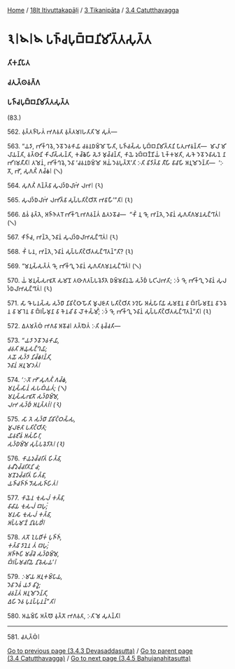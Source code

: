 
[Home](/) / [18It Itivuttakapāḷi](/tipitaka/18It.md) / [3 Tikanipāta](/tipitaka/18It/3.md) / [3.4 Catutthavagga](/tipitaka/18It/3/3.4.md)

# 𑁩𑁇𑁪𑁇𑁪 𑀧𑀜𑁆𑀘𑀧𑀼𑀩𑁆𑀩𑀦𑀺𑀫𑀺𑀢𑁆𑀢𑀲𑀼𑀢𑁆𑀢

### 𑀢𑀺𑀓𑀦𑀺𑀧𑀸𑀢

### 𑀘𑀢𑀼𑀢𑁆𑀣𑀯𑀕𑁆𑀕

### 𑀧𑀜𑁆𑀘𑀧𑀼𑀩𑁆𑀩𑀦𑀺𑀫𑀺𑀢𑁆𑀢𑀲𑀼𑀢𑁆𑀢

(83.)

562\. 𑀯𑀼𑀢𑁆𑀢𑀜𑁆𑀳𑁂𑀢𑀁 𑀪𑀕𑀯𑀢𑀸 𑀯𑀼𑀢𑁆𑀢𑀫𑀭𑀳𑀢𑀸𑀢𑀺 𑀫𑁂 𑀲𑀼𑀢𑀁—

563\. “𑀬𑀤𑀸, 𑀪𑀺𑀓𑁆𑀔𑀯𑁂, 𑀤𑁂𑀯𑁄 𑀤𑁂𑀯𑀓𑀸𑀬𑀸 𑀘𑀯𑀦𑀥𑀫𑁆𑀫𑁄 𑀳𑁄𑀢𑀺, 𑀧𑀜𑁆𑀘𑀲𑁆𑀲 𑀧𑀼𑀩𑁆𑀩𑀦𑀺𑀫𑀺𑀢𑁆𑀢𑀸𑀦𑀺 𑀧𑀸𑀢𑀼𑀪𑀯𑀦𑁆𑀢𑀺—  𑀫𑀸𑀮𑀸 𑀫𑀺𑀮𑀸𑀬𑀦𑁆𑀢𑀺, 𑀯𑀢𑁆𑀣𑀸𑀦𑀺 𑀓𑀺𑀮𑀺𑀲𑁆𑀲𑀦𑁆𑀢𑀺, 𑀓𑀘𑁆𑀙𑁂𑀳𑀺 𑀲𑁂𑀤𑀸 𑀫𑀼𑀘𑁆𑀘𑀦𑁆𑀢𑀺, 𑀓𑀸𑀬𑁂 𑀤𑀼𑀩𑁆𑀩𑀡𑁆𑀡𑀺𑀬𑀁 𑀑𑀓𑁆𑀓𑀫𑀢𑀺, 𑀲𑀓𑁂 𑀤𑁂𑀯𑁄 𑀤𑁂𑀯𑀸𑀲𑀦𑁂 𑀦𑀸𑀪𑀺𑀭𑀫𑀢𑀻𑀢𑀺𑁇 𑀢𑀫𑁂𑀦𑀁, 𑀪𑀺𑀓𑁆𑀔𑀯𑁂, 𑀤𑁂𑀯𑀸 ‘𑀘𑀯𑀦𑀥𑀫𑁆𑀫𑁄 𑀅𑀬𑀁 𑀤𑁂𑀯𑀧𑀼𑀢𑁆𑀢𑁄’𑀢𑀺 𑀇𑀢𑀺 𑀯𑀺𑀤𑀺𑀢𑁆𑀯𑀸 𑀢𑀻𑀳𑀺 𑀯𑀸𑀘𑀸𑀳𑀺 𑀅𑀦𑀼𑀫𑁄𑀤𑁂𑀦𑁆𑀢𑀺—  ‘𑀇𑀢𑁄, 𑀪𑁄, 𑀲𑀼𑀕𑀢𑀺𑀁 𑀕𑀘𑁆𑀙𑁇 (𑁧)

564\. 𑀲𑀼𑀕𑀢𑀺𑀁 𑀕𑀦𑁆𑀢𑁆𑀯𑀸 𑀲𑀼𑀮𑀤𑁆𑀥𑀮𑀸𑀪𑀁 𑀮𑀪𑁇 (𑁨)

565\. 𑀲𑀼𑀮𑀤𑁆𑀥𑀮𑀸𑀪𑀁 𑀮𑀪𑀺𑀢𑁆𑀯𑀸 𑀲𑀼𑀧𑁆𑀧𑀢𑀺𑀝𑁆𑀞𑀺𑀢𑁄 𑀪𑀯𑀸𑀳𑀻’”𑀢𑀺𑁇 (𑁩)

566\. 𑀏𑀯𑀁 𑀯𑀼𑀢𑁆𑀢𑁂, 𑀅𑀜𑁆𑀜𑀢𑀭𑁄 𑀪𑀺𑀓𑁆𑀔𑀼 𑀪𑀕𑀯𑀦𑁆𑀢𑀁 𑀏𑀢𑀤𑀯𑁄𑀘—  “𑀓𑀺𑀁 𑀦𑀼 𑀔𑁄, 𑀪𑀦𑁆𑀢𑁂, 𑀤𑁂𑀯𑀸𑀦𑀁 𑀲𑀼𑀕𑀢𑀺𑀕𑀫𑀦𑀲𑀗𑁆𑀔𑀸𑀢𑀁𑁇 (𑁧)

567\. 𑀓𑀺𑀜𑁆𑀘, 𑀪𑀦𑁆𑀢𑁂, 𑀤𑁂𑀯𑀸𑀦𑀁 𑀲𑀼𑀮𑀤𑁆𑀥𑀮𑀸𑀪𑀲𑀗𑁆𑀔𑀸𑀢𑀁𑁇 (𑁨)

568\. 𑀓𑀺𑀁 𑀧𑀦, 𑀪𑀦𑁆𑀢𑁂, 𑀤𑁂𑀯𑀸𑀦𑀁 𑀲𑀼𑀧𑁆𑀧𑀢𑀺𑀝𑁆𑀞𑀺𑀢𑀲𑀗𑁆𑀔𑀸𑀢𑀦𑁆”𑀢𑀺? (𑁩)

569\. “𑀫𑀦𑀼𑀲𑁆𑀲𑀢𑁆𑀢𑀁 𑀔𑁄, 𑀪𑀺𑀓𑁆𑀔𑀼, 𑀤𑁂𑀯𑀸𑀦𑀁 𑀲𑀼𑀕𑀢𑀺𑀕𑀫𑀦𑀲𑀗𑁆𑀔𑀸𑀢𑀁𑁇 (𑁧)

570\. 𑀬𑀁 𑀫𑀦𑀼𑀲𑁆𑀲𑀪𑀽𑀢𑁄 𑀲𑀫𑀸𑀦𑁄 𑀢𑀣𑀸𑀕𑀢𑀧𑁆𑀧𑀯𑁂𑀤𑀺𑀢𑁂 𑀥𑀫𑁆𑀫𑀯𑀺𑀦𑀬𑁂 𑀲𑀤𑁆𑀥𑀁 𑀧𑀝𑀺𑀮𑀪𑀢𑀺; 𑀇𑀤𑀁 𑀔𑁄, 𑀪𑀺𑀓𑁆𑀔𑀼, 𑀤𑁂𑀯𑀸𑀦𑀁 𑀲𑀼𑀮𑀤𑁆𑀥𑀮𑀸𑀪𑀲𑀗𑁆𑀔𑀸𑀢𑀁𑁇 (𑁨)

571\. 𑀲𑀸 𑀔𑁄 𑀧𑀦𑀲𑁆𑀲 𑀲𑀤𑁆𑀥𑀸 𑀦𑀺𑀯𑀺𑀝𑁆𑀞𑀸 𑀳𑁄𑀢𑀺 𑀫𑀽𑀮𑀚𑀸𑀢𑀸 𑀧𑀢𑀺𑀝𑁆𑀞𑀺𑀢𑀸 𑀤𑀍𑀳𑀸 𑀅𑀲𑀁𑀳𑀸𑀭𑀺𑀬𑀸 𑀲𑀫𑀡𑁂𑀦 𑀯𑀸 𑀩𑁆𑀭𑀸𑀳𑁆𑀫𑀡𑁂𑀦 𑀯𑀸 𑀤𑁂𑀯𑁂𑀦 𑀯𑀸 𑀫𑀸𑀭𑁂𑀦 𑀯𑀸 𑀩𑁆𑀭𑀳𑁆𑀫𑀼𑀦𑀸 𑀯𑀸 𑀓𑁂𑀦𑀘𑀺 𑀯𑀸 𑀮𑁄𑀓𑀲𑁆𑀫𑀺𑀁; 𑀇𑀤𑀁 𑀔𑁄, 𑀪𑀺𑀓𑁆𑀔𑀼, 𑀤𑁂𑀯𑀸𑀦𑀁 𑀲𑀼𑀧𑁆𑀧𑀢𑀺𑀝𑁆𑀞𑀺𑀢𑀲𑀗𑁆𑀔𑀸𑀢𑀦𑁆”𑀢𑀺𑁇 (𑁩)

572\. 𑀏𑀢𑀫𑀢𑁆𑀣𑀁 𑀪𑀕𑀯𑀸 𑀅𑀯𑁄𑀘𑁇 𑀢𑀢𑁆𑀣𑁂𑀢𑀁 𑀇𑀢𑀺 𑀯𑀼𑀘𑁆𑀘𑀢𑀺—

573\. _“𑀬𑀤𑀸 𑀤𑁂𑀯𑁄 𑀤𑁂𑀯𑀓𑀸𑀬𑀸,_  
_𑀘𑀯𑀢𑀺 𑀆𑀬𑀼𑀲𑀗𑁆𑀔𑀬𑀸;_  
_𑀢𑀬𑁄 𑀲𑀤𑁆𑀤𑀸 𑀦𑀺𑀘𑁆𑀙𑀭𑀦𑁆𑀢𑀺,_  
_𑀤𑁂𑀯𑀸𑀦𑀁 𑀅𑀦𑀼𑀫𑁄𑀤𑀢𑀁𑁇_  


574\. _‘𑀇𑀢𑁄 𑀪𑁄 𑀲𑀼𑀕𑀢𑀺𑀁 𑀕𑀘𑁆𑀙,_  
_𑀫𑀦𑀼𑀲𑁆𑀲𑀸𑀦𑀁 𑀲𑀳𑀩𑁆𑀬𑀢𑀁; (𑁧)_  
_𑀫𑀦𑀼𑀲𑁆𑀲𑀪𑀽𑀢𑁄 𑀲𑀤𑁆𑀥𑀫𑁆𑀫𑁂,_  
_𑀮𑀪 𑀲𑀤𑁆𑀥𑀁 𑀅𑀦𑀼𑀢𑁆𑀢𑀭𑀁𑁇 (𑁨)_  


575\. _𑀲𑀸 𑀢𑁂 𑀲𑀤𑁆𑀥𑀸 𑀦𑀺𑀯𑀺𑀝𑁆𑀞𑀲𑁆𑀲,_  
_𑀫𑀽𑀮𑀚𑀸𑀢𑀸 𑀧𑀢𑀺𑀝𑁆𑀞𑀺𑀢𑀸;_  
_𑀬𑀸𑀯𑀚𑀻𑀯𑀁 𑀅𑀲𑀁𑀳𑀻𑀭𑀸,_  
_𑀲𑀤𑁆𑀥𑀫𑁆𑀫𑁂 𑀲𑀼𑀧𑁆𑀧𑀯𑁂𑀤𑀺𑀢𑁂𑁇 (𑁩)_  


576\. _𑀓𑀸𑀬𑀤𑀼𑀘𑁆𑀘𑀭𑀺𑀢𑀁 𑀳𑀺𑀢𑁆𑀯𑀸,_  
_𑀯𑀘𑀻𑀤𑀼𑀘𑁆𑀘𑀭𑀺𑀢𑀸𑀦𑀺 𑀘;_  
_𑀫𑀦𑁄𑀤𑀼𑀘𑁆𑀘𑀭𑀺𑀢𑀁 𑀳𑀺𑀢𑁆𑀯𑀸,_  
_𑀬𑀜𑁆𑀘𑀜𑁆𑀜𑀁 𑀤𑁄𑀲𑀲𑀜𑁆𑀳𑀺𑀢𑀁𑁇_  


577\. _𑀓𑀸𑀬𑁂𑀦 𑀓𑀼𑀲𑀮𑀁 𑀓𑀢𑁆𑀯𑀸,_  
_𑀯𑀸𑀘𑀸𑀬 𑀓𑀼𑀲𑀮𑀁 𑀩𑀳𑀼𑀁;_  
_𑀫𑀦𑀲𑀸 𑀓𑀼𑀲𑀮𑀁 𑀓𑀢𑁆𑀯𑀸,_  
_𑀅𑀧𑁆𑀧𑀫𑀸𑀡𑀁 𑀦𑀺𑀭𑀽𑀧𑀥𑀺𑀁𑁇_  


578\. _𑀢𑀢𑁄 𑀑𑀧𑀥𑀺𑀓𑀁 𑀧𑀼𑀜𑁆𑀜𑀁,_  
_𑀓𑀢𑁆𑀯𑀸 𑀤𑀸𑀦𑁂𑀦 𑀢𑀁 𑀩𑀳𑀼𑀁;_  
_𑀅𑀜𑁆𑀜𑁂𑀧𑀺 𑀫𑀘𑁆𑀘𑁂 𑀲𑀤𑁆𑀥𑀫𑁆𑀫𑁂,_  
_𑀩𑁆𑀭𑀳𑁆𑀫𑀘𑀭𑀺𑀬𑁂 𑀦𑀺𑀯𑁂𑀲𑀬’𑁇_  


579\. _𑀇𑀫𑀸𑀬 𑀅𑀦𑀼𑀓𑀫𑁆𑀧𑀸𑀬,_  
_𑀤𑁂𑀯𑀸 𑀤𑁂𑀯𑀁 𑀬𑀤𑀸 𑀯𑀺𑀤𑀽;_  
_𑀘𑀯𑀦𑁆𑀢𑀁 𑀅𑀦𑀼𑀫𑁄𑀤𑁂𑀦𑁆𑀢𑀺,_  
_𑀏𑀳𑀺 𑀤𑁂𑀯 𑀧𑀼𑀦𑀧𑁆𑀧𑀼𑀦𑀦𑁆”𑀢𑀺𑁇_  


580\. 𑀅𑀬𑀫𑁆𑀧𑀺 𑀅𑀢𑁆𑀣𑁄 𑀯𑀼𑀢𑁆𑀢𑁄 𑀪𑀕𑀯𑀢𑀸, 𑀇𑀢𑀺 𑀫𑁂 𑀲𑀼𑀢𑀦𑁆𑀢𑀺𑁇

---

581\. 𑀘𑀢𑀼𑀢𑁆𑀣𑀁𑁇



[Go to previous page (3.4.3 Devasaddasutta)](/tipitaka/18It/3/3.4/3.4.3.md) / [Go to parent page (3.4 Catutthavagga)](/tipitaka/18It/3/3.4.md) / [Go to next page (3.4.5 Bahujanahitasutta)](/tipitaka/18It/3/3.4/3.4.5.md)


